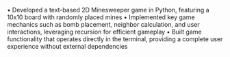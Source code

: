 •	Developed a text-based 2D Minesweeper game in Python, featuring a 10x10 board with randomly placed mines
•	Implemented key game mechanics such as bomb placement, neighbor calculation, and user interactions, leveraging recursion for efficient gameplay
•	Built game functionality that operates directly in the terminal, providing a complete user experience without external dependencies
